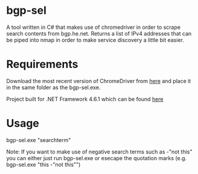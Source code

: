 # bgp-sel
A tool written in C# that makes use of chromedriver in order to scrape search contents from bgp.he.net. Returns a list of IPv4 addresses that can be piped into nmap in order to make service discovery a little bit easier.

# Requirements
Download the most recent version of ChromeDriver from <a href="http://chromedriver.chromium.org/downloads">here</a> and place it in the same folder as the bgp-sel.exe.

Project built for .NET Framework 4.6.1 which can be found <a href="https://www.microsoft.com/en-us/download/details.aspx?id=49981">here</a>

# Usage
bgp-sel.exe "searchterm"

Note: If you want to make use of negative search terms such as -"not this" you can either just run bgp-sel.exe or esecape the quotation marks (e.g. bgp-sel.exe "this -\"not this\"")
